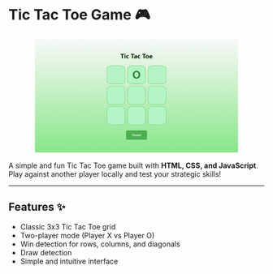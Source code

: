 # Tic Tac Toe Game 🎮

<p align="center">
  <img src="./tictactoe.png" alt="Tic Tac Toe Screenshot" width="400"/>
</p>

A simple and fun Tic Tac Toe game built with **HTML, CSS, and JavaScript**. Play against another player locally and test your strategic skills!

---

## Features ✨

- Classic 3x3 Tic Tac Toe grid  
- Two-player mode (Player X vs Player O)  
- Win detection for rows, columns, and diagonals  
- Draw detection  
- Simple and intuitive interface
